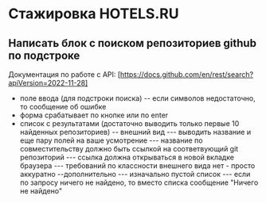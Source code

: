 # Стажировка HOTELS.RU
## Написать блок с поиском репозиториев github по подстроке
Документация по работе с API:
[https://docs.github.com/en/rest/search?apiVersion=2022-11-28]
- поле ввода (для подстроки поиска)
-- если символов недостаточно, то сообщение об ошибке
- форма срабатывает по кнопке или по enter
- список с результатами (достаточно выводить только первые 10 найденных репозиториев)
-- внешний вид
--- выводить название и еще пару полей на ваше усмотрение
--- название по совместительству должно быть ссылкой на соответвующий git репозиторий
--- ссылка должна открываться в новой вкладке браузера
--- требований по классности внешнего вида нет - просто аккуратно
--дополнительно
--- изначально пустой список
--- если по запросу ничего не найдено, то вместо списка сообщение "Ничего не найдено"
